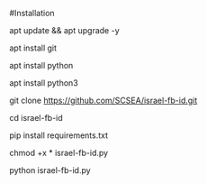 #Installation

apt update && apt upgrade -y

apt install git

apt install python

apt install python3

git clone https://github.com/SCSEA/israel-fb-id.git

cd israel-fb-id

pip install requirements.txt

chmod +x * israel-fb-id.py

python israel-fb-id.py
